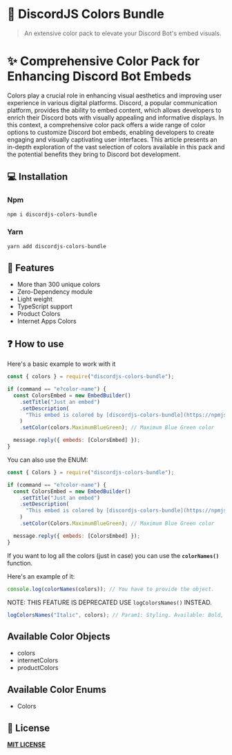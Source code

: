 # 🌈 DiscordJS Colors Bundle

> An extensive color pack to elevate your Discord Bot's embed visuals.

# ✨ Comprehensive Color Pack for Enhancing Discord Bot Embeds

Colors play a crucial role in enhancing visual aesthetics and improving user experience in various digital platforms. Discord, a popular communication platform, provides the ability to embed content, which allows developers to enrich their Discord bots with visually appealing and informative displays. In this context, a comprehensive color pack offers a wide range of color options to customize Discord bot embeds, enabling developers to create engaging and visually captivating user interfaces. This article presents an in-depth exploration of the vast selection of colors available in this pack and the potential benefits they bring to Discord bot development.

## 💻 Installation

### Npm

```sh
npm i discordjs-colors-bundle
```

### Yarn

```sh
yarn add discordjs-colors-bundle
```

## 🚀 Features

- More than 300 unique colors
- Zero-Dependency module
- Light weight
- TypeScript support
- Product Colors
- Internet Apps Colors

## ❓ How to use

Here's a basic example to work with it

```js
const { colors } = require("discordjs-colors-bundle");

if (command == "e?color-name") {
  const ColorsEmbed = new EmbedBuilder()
    .setTitle("Just an embed")
    .setDescription(
      "This embed is colored by [discordjs-colors-bundle](https://npmjs.com/package/discordjs-colors-bundle)"
    )
    .setColor(colors.MaximumBlueGreen); // Maximum Blue Green color

  message.reply({ embeds: [ColorsEmbed] });
}
```

You can also use the ENUM:

```js
const { Colors } = require("discordjs-colors-bundle");

if (command == "e?color-name") {
  const ColorsEmbed = new EmbedBuilder()
    .setTitle("Just an embed")
    .setDescription(
      "This embed is colored by [discordjs-colors-bundle](https://npmjs.com/package/discordjs-colors-bundle)"
    )
    .setColor(Colors.MaximumBlueGreen); // Maximum Blue Green color

  message.reply({ embeds: [ColorsEmbed] });
}
```

If you want to log all the colors (just in case) you can use the **`colorNames()`** function.

Here's an example of it:

```js
console.log(colorNames(colors)); // You have to provide the object.
```

NOTE: THIS FEATURE IS DEPRECATED USE `logColorsNames()` INSTEAD.

```js
logColorsNames("Italic", colors); // Param1: Styling. Available: Bold, Italic, Regular, Bold Italic. param 2 and rest are for objects
```

## Available Color Objects

- colors
- internetColors
- productColors

## Available Color Enums

- Colors

## 📝 License

[**MIT LICENSE**](/LICENSE)
